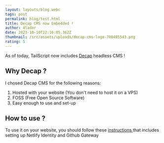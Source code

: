 ```yaml
---
layout: layouts/blog.webc
tags: post
permalink: blog/test.html
title: Decap CMS now Embedded !
author: 4lador
date: 2023-10-10T22:16:05.362Z
thumbnail: /src/assets/uploads/decap-cms-logo-700485543.png
rating: 5
---
```

As of today, TailScript now includes [Decap](https://decapcms.org/) headless CMS !

## Why Decap ?[](https://decapcms.org/docs/add-to-your-site/#authentication)

[](https://decapcms.org/docs/add-to-your-site/#authentication)I chosed Decap CMS for the following reasons: 

1. Hosted with your website (You don't need to host it on a VPS)
2. FOSS (Free Open Source Software)
3. Easy enough to use and set-up

## How to use ?

To use it on your website, you should follow these [instructions ](https://decapcms.org/docs/add-to-your-site/#authentication)that includes setting up Netlify Identity and Github Gateway[](https://decapcms.org/docs/add-to-your-site/#authentication)[](https://decapcms.org/docs/add-to-your-site/#authentication)